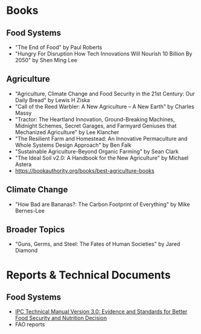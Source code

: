 # Books
## Food Systems
+ "The End of Food" by Paul Roberts
+ "Hungry For Disruption How Tech Innovations Will Nourish 10 Billion By 2050" by Shen Ming Lee

## Agriculture
+ "Agriculture, Climate Change and Food Security in the 21st Century: Our Daily Bread" by Lewis H Ziska 
+ "Call of the Reed Warbler: A New Agriculture – A New Earth" by Charles Massy
+ "Tractor: The Heartland Innovation, Ground-Breaking Machines, Midnight Schemes, Secret Garages, and Farmyard Geniuses that Mechanized Agriculture" by Lee Klancher
+ "The Resilient Farm and Homestead: An Innovative Permaculture and Whole Systems Design Approach" by Ben Falk
+ "Sustainable Agriculture-Beyond Organic Farming" by Sean Clark 
+ "The Ideal Soil v2.0: A Handbook for the New Agriculture" by Michael Astera
+ https://bookauthority.org/books/best-agriculture-books

## Climate Change
+ "How Bad are Bananas?: The Carbon Footprint of Everything" by Mike Bernes-Lee

## Broader Topics
+ "Guns, Germs, and Steel: The Fates of Human Societies" by Jared Diamond

# Reports & Technical Documents
## Food Systems
+ [IPC Technical Manual Version 3.0: Evidence and Standards for Better Food Security and Nutrition Decision](http://www.ipcinfo.org/fileadmin/user_upload/ipcinfo/manual/IPC_Technical_Manual_3_Final.pdf)
+ FAO reports
